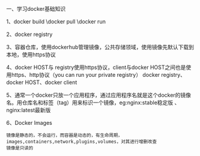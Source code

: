 一、学习docker基础知识

1、docker build \docker pull \docker run  

2、docker registry

3、容器仓库，使用dockerhub管理镜像，公共存储领域，使用镜像先默认下载到本地，使用https协议

4、docker HOST与 registry使用https协议，client与docker HOST之间也是使用https、http协议（you can run your private registry）
  docker registry、docker HOST、docker client

5、通常一个docker只放一个应用程序，通过应用程序名就是这个docker的镜像名。用仓库名和标签（tag）用来标识一个镜像，eg:nginx:stable稳定版
、nginx:latest最新版

6、Docker Images

    镜像是静态的，不会运行，而容器是动态的，有生命周期，
    images,containers,network,plugins,volumes，对其进行增删改查
    镜像是只读的
    
